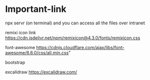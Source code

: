# Important-link

npx servr (on terminal) and you can access all the files over intranet

remixi icon link
https://cdn.jsdelivr.net/npm/remixicon@4.3.0/fonts/remixicon.css

font-awesome
https://cdnjs.cloudflare.com/ajax/libs/font-awesome/6.6.0/css/all.min.css"

bootstrap
<link href="https://cdn.jsdelivr.net/npm/bootstrap@5.3.3/dist/css/bootstrap.min.css" rel="stylesheet" integrity="sha384-QWTKZyjpPEjISv5WaRU9OFeRpok6YctnYmDr5pNlyT2bRjXh0JMhjY6hW+ALEwIH" crossorigin="anonymous">

excalidraw
https://excalidraw.com/
